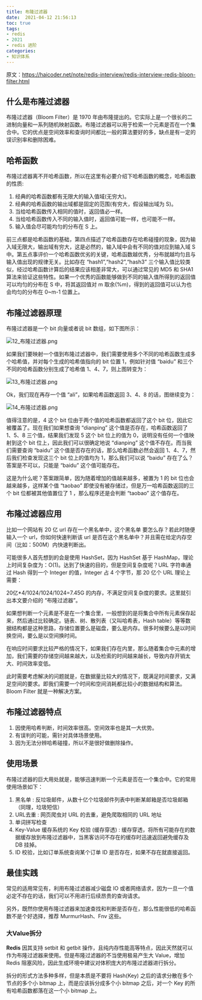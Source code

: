 ```yaml
---
title: 布隆过滤器
date:  2021-04-12 21:56:13
toc: true
tags: 
- redis
- 2021
- redis 进阶
categories:
- 知识体系
---
```


原文：https://haicoder.net/note/redis-interview/redis-interview-redis-bloon-filter.html

## 什么是布隆过滤器

布隆过滤器（Bloom Filter）是 1970 年由布隆提出的。它实际上是一个很长的二进制向量和一系列随机映射函数。布隆过滤器可以用于检索一个元素是否在一个集合中。它的优点是空间效率和查询时间都比一般的算法要好的多，缺点是有一定的误识别率和删除困难。

<!-- more -->
## 哈希函数

布隆过滤器离不开哈希函数，所以在这里有必要介绍下哈希函数的概念，哈希函数的性质:

1. 经典的哈希函数都有无限大的输入值域(无穷大)。
2. 经典的哈希函数的输出域都是固定的范围(有穷大，假设输出域为 S)。
3. 当给哈希函数传入相同的值时，返回值必一样。
4. 当给哈希函数传入不同的输入值时，返回值可能一样，也可能不一样。
5. 输入值会尽可能均匀的分布在 S 上。

前三点都是哈希函数的基础，第四点描述了哈希函数存在哈希碰撞的现象，因为输入域无限大，输出域有穷大，这是必然的，输入域中会有不同的值对应到输入域 S 中。第五点事评价一个哈希函数优劣的关键，哈希函数越优秀，分布就越均匀且与输入值出现的规律无关。比如存在 “hash1”,“hash2”,“hash3” 三个输入值比较类似，经过哈希函数计算后的结果应该相差非常大，可以通过常见的 MD5 和 SHA1 算法来验证这些特性。如果一个优秀的函数能够做到不同的输入值所得到的返回值可以均匀的分布在 S 中，将其返回值对 m 取余(%m)，得到的返回值可以认为也会均匀的分布在 0~m-1 位置上。

## 布隆过滤器原理

布隆过滤器是一个 bit 向量或者说 bit 数组，如下图所示：

![12_布隆过滤器.png](https://wdj-1252419878.cos.ap-beijing.myqcloud.com/blog/2021-04-12-104054.png)

如果我们要映射一个值到布隆过滤器中，我们需要使用多个不同的哈希函数生成多个哈希值，并对每个生成的哈希值指向的 bit 位置 1，例如针对值 “baidu” 和三个不同的哈希函数分别生成了哈希值 1、4、7，则上图转变为：

![13_布隆过滤器.png](https://wdj-1252419878.cos.ap-beijing.myqcloud.com/blog/2021-04-12-134626.png)

Ok，我们现在再存一个值 “ali”，如果哈希函数返回 3、4、8 的话，图继续变为：

![14_布隆过滤器.png](https://wdj-1252419878.cos.ap-beijing.myqcloud.com/blog/2021-04-12-134631.png)

值得注意的是，4 这个 bit 位由于两个值的哈希函数都返回了这个 bit 位，因此它被覆盖了。现在我们如果想查询 “dianping” 这个值是否存在，哈希函数返回了 1、5、8 三个值，结果我们发现 5 这个 bit 位上的值为 0，说明没有任何一个值映射到这个 bit 位上，因此我们可以很确定地说 “dianping” 这个值不存在。而当我们需要查询 “baidu” 这个值是否存在的话，那么哈希函数必然会返回 1、4、7，然后我们检查发现这三个 bit 位上的值均为 1，那么我们可以说 “baidu” 存在了么？答案是不可以，只能是 “baidu” 这个值可能存在。

这是为什么呢？答案跟简单，因为随着增加的值越来越多，被置为 1 的 bit 位也会越来越多，这样某个值 “taobao” 即使没有被存储过，但是万一哈希函数返回的三个 bit 位都被其他值置位了 1 ，那么程序还是会判断 “taobao” 这个值存在。

## 布隆过滤器应用

比如一个网站有 20 亿 url 存在一个黑名单中，这个黑名单	要怎么存？若此时随便输入一个 url，你如何快速判断该 url 是否在这个黑名单中？并且需在给定内存空间（比如：500M）内快速判断出。

可能很多人首先想到的会是使用 HashSet，因为 HashSet 基于 HashMap，理论上时间复杂度为：O(1)。达到了快速的目的，但是空间复杂度呢？URL 字符串通过 Hash 得到一个 Integer 的值，Integer 占 4 个字节，那 20 亿个 URL 理论上需要：

20亿*4/1024/1024/1024=7.45G 的内存，不满足空间复杂度的要求。这里就引出本文要介绍的 “布隆过滤器”。

如果想判断一个元素是不是在一个集合里，一般想到的是将集合中所有元素保存起来，然后通过比较确定。链表、树、散列表（又叫哈希表，Hash table）等等数据结构都是这种思路，存储位置要么是磁盘，要么是内存。很多时候要么是以时间换空间，要么是以空间换时间。

在响应时间要求比较严格的情况下，如果我们存在内里，那么随着集合中元素的增加，我们需要的存储空间越来越大，以及检索的时间越来越长，导致内存开销太大、时间效率变低。

此时需要考虑解决的问题就是，在数据量比较大的情况下，既满足时间要求，又满足空间的要求。即我们需要一个时间和空间消耗都比较小的数据结构和算法。Bloom Filter 就是一种解决方案。

## 布隆过滤器特点

1. 因使用哈希判断，时间效率很高。空间效率也是其一大优势。
2. 有误判的可能，需针对具体场景使用。
3. 因为无法分辨哈希碰撞，所以不是很好做删除操作。

## 使用场景

布隆过滤器的巨大用处就是，能够迅速判断一个元素是否在一个集合中。它的常用使用场景如下：

1. 黑名单 : 反垃圾邮件，从数十亿个垃圾邮件列表中判断某邮箱是否垃圾邮箱（同理，垃圾短信）
2. URL去重 : 网页爬虫对 URL 的去重，避免爬取相同的 URL 地址
3. 单词拼写检查
4. Key-Value 缓存系统的 Key 校验 (缓存穿透) : 缓存穿透，将所有可能存在的数据缓存放到布隆过滤器中，当黑客访问不存在的缓存时迅速返回避免缓存及 DB 挂掉。
5. ID 校验，比如订单系统查询某个订单 ID 是否存在，如果不存在就直接返回。

## 最佳实践

常见的适用常见有，利用布隆过滤器减少磁盘 IO 或者网络请求，因为一旦一个值必定不存在的话，我们可以不用进行后续昂贵的查询请求。

另外，既然你使用布隆过滤器来加速查找和判断是否存在，那么性能很低的哈希函数不是个好选择，推荐 MurmurHash、Fnv 这些。

### 大Value拆分

**Redis** 因其支持 setbit 和 getbit 操作，且纯内存性能高等特点，因此天然就可以作为布隆过滤器来使用。但是布隆过滤器的不当使用极易产生大 Value，增加 Redis 阻塞风险，因此生成环境中建议对体积庞大的布隆过滤器进行拆分。

拆分的形式方法多种多样，但是本质是不要将 Hash(Key) 之后的请求分散在多个节点的多个小 bitmap 上，而是应该拆分成多个小 bitmap 之后，对一个 Key 的所有哈希函数都落在这一个小 bitmap 上。
